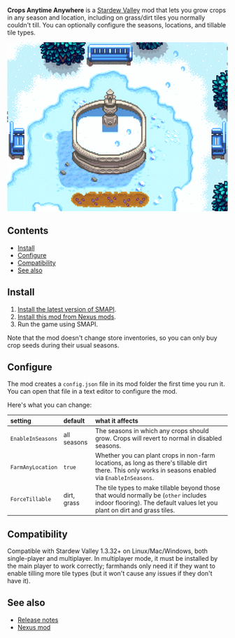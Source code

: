 **Crops Anytime Anywhere** is a [Stardew Valley](http://stardewvalley.net/) mod that lets you grow
crops in any season and location, including on grass/dirt tiles you normally couldn't till. You can
optionally configure the seasons, locations, and tillable tile types.

![](screenshot.gif)

## Contents
* [Install](#install)
* [Configure](#configure)
* [Compatibility](#compatibility)
* [See also](#see-also)

## Install
1. [Install the latest version of SMAPI](https://smapi.io/).
2. [Install this mod from Nexus mods](https://www.nexusmods.com/stardewvalley/mods/3000).
3. Run the game using SMAPI.

Note that the mod doesn't change store inventories, so you can only buy crop seeds during their
usual seasons.

## Configure
The mod creates a `config.json` file in its mod folder the first time you run it. You can open that
file in a text editor to configure the mod.

Here's what you can change:

setting              | default     | what it affects
:------------------- | :---------- | :------------------
`EnableInSeasons`    | all seasons | The seasons in which any crops should grow. Crops will revert to normal in disabled seasons.
`FarmAnyLocation`    | `true`      | Whether you can plant crops in non-farm locations, as long as there's tillable dirt there. This only works in seasons enabled via `EnableInSeasons`.
`ForceTillable`      | dirt, grass | The tile types to make tillable beyond those that would normally be (`other` includes indoor flooring). The default values let you plant on dirt and grass tiles.

## Compatibility
Compatible with Stardew Valley 1.3.32+ on Linux/Mac/Windows, both single-player and multiplayer. In
multiplayer mode, it must be installed by the main player to work correctly; farmhands only need it
if they want to enable tilling more tile types (but it won't cause any issues if they don't have
it).

## See also
* [Release notes](release-notes.md)
* [Nexus mod](https://www.nexusmods.com/stardewvalley/mods/3000)
